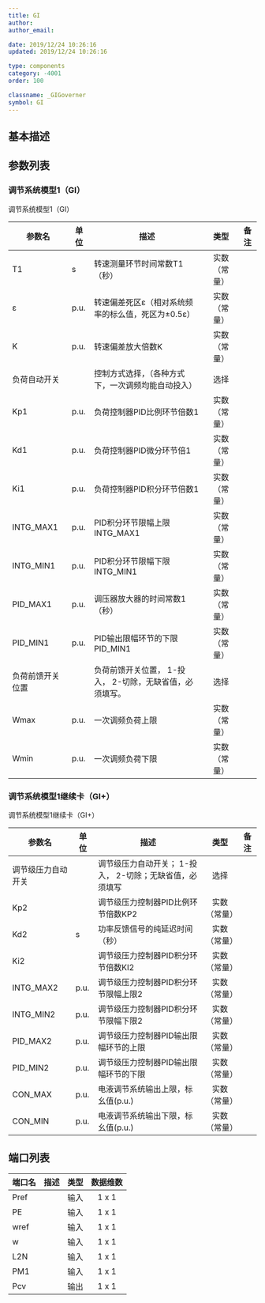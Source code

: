 ```yaml
---
title: GI
author:
author_email:

date: 2019/12/24 10:26:16
updated: 2019/12/24 10:26:16

type: components
category: -4001
order: 100

classname: _GIGoverner
symbol: GI
---
```


## 基本描述

## 参数列表

### 调节系统模型1（GI）

调节系统模型1（GI）


| 参数名 | 单位 | 描述 | 类型 | 备注 |
| ------ | ---- | ---- |:----:| ---- |
| T1 | s | 转速测量环节时间常数T1（秒） | 实数（常量） |  |
| ε | p.u. | 转速偏差死区ε（相对系统频率的标么值，死区为±0.5ε） | 实数（常量） |  |
| K | p.u. | 转速偏差放大倍数K | 实数（常量） |  |
| 负荷自动开关 |  | 控制方式选择，（各种方式下，一次调频均能自动投入） | 选择 |  |
| Kp1 | p.u. | 负荷控制器PID比例环节倍数1 | 实数（常量） |  |
| Kd1 | p.u. | 负荷控制器PID微分环节倍1 | 实数（常量） |  |
| Ki1 | p.u. | 负荷控制器PID积分环节倍数1 | 实数（常量） |  |
| INTG_MAX1 | p.u. | PID积分环节限幅上限INTG_MAX1 | 实数（常量） |  |
| INTG_MIN1 | p.u. | PID积分环节限幅下限INTG_MIN1 | 实数（常量） |  |
| PID_MAX1 | p.u. | 调压器放大器的时间常数1（秒） | 实数（常量） |  |
| PID_MIN1 | p.u. | PID输出限幅环节的下限PID_MIN1 | 实数（常量） |  |
| 负荷前馈开关位置 |  | 负荷前馈开关位置， 1-投入， 2-切除，无缺省值，必须填写。 | 选择 |  |
| Wmax | p.u. | 一次调频负荷上限 | 实数（常量） |  |
| Wmin | p.u. | 一次调频负荷下限 | 实数（常量） |  |

### 调节系统模型1继续卡（GI+）

调节系统模型1继续卡（GI+）


| 参数名 | 单位 | 描述 | 类型 | 备注 |
| ------ | ---- | ---- |:----:| ---- |
| 调节级压力自动开关 |  | 调节级压力自动开关； 1-投入， 2-切除；无缺省值，必须填写 | 选择 |  |
| Kp2 |  | 调节级压力控制器PID比例环节倍数KP2 | 实数（常量） |  |
| Kd2 | s | 功率反馈信号的纯延迟时间（秒） | 实数（常量） |  |
| Ki2 |  | 调节级压力控制器PID积分环节倍数KI2 | 实数（常量） |  |
| INTG_MAX2 | p.u. | 调节级压力控制器PID积分环节限幅上限2 | 实数（常量） |  |
| INTG_MIN2 | p.u. | 调节级压力控制器PID积分环节限幅下限2 | 实数（常量） |  |
| PID_MAX2 | p.u. | 调节级压力控制器PID输出限幅环节的上限 | 实数（常量） |  |
| PID_MIN2 | p.u. | 调节级压力控制器PID输出限幅环节的下限 | 实数（常量） |  |
| CON_MAX | p.u. | 电液调节系统输出上限，标幺值(p.u.) | 实数（常量） |  |
| CON_MIN | p.u. | 电液调节系统输出下限，标幺值(p.u.) | 实数（常量） |  |



## 端口列表

| 端口名 | 描述 | 类型 | 数据维数 |
| ------ | ---- |:----:|:--------:|
| Pref |  | 输入 | 1 x 1 |
| PE |  | 输入 | 1 x 1 |
| wref |  | 输入 | 1 x 1 |
| w |  | 输入 | 1 x 1 |
| L2N |  | 输入 | 1 x 1 |
| PM1 |  | 输入 | 1 x 1 |
| Pcv |  | 输出 | 1 x 1 |





